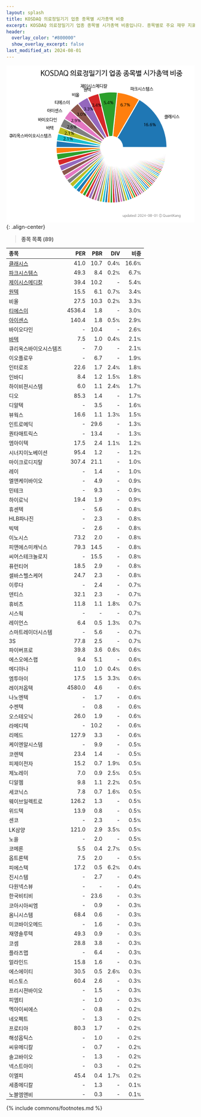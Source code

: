 ```yaml
---
layout: splash
title: KOSDAQ 의료정밀기기 업종 종목별 시가총액 비중
excerpt: KOSDAQ 의료정밀기기 업종 종목별 시가총액 비중입니다. 종목별로 주요 재무 지표를 함께 표시합니다.
header:
  overlay_color: "#800000"
  show_overlay_excerpt: false
last_modified_at: 2024-08-01
---
```



![KOSDAQ 의료정밀기기 업종 종목별 시가총액 비중](/stats/sector/images/kosdaq_업종_의료정밀기기_종목.png){: .align-center}


> **종목 목록 (89)**<a id="list"></a>

| **종목** | **PER** | **PBR** | **DIV** | **비중** |
| :------- | ------: | ------: | ------: | -------: |
| [클래시스](/214150/) | 41.0 | 10.7 | 0.4<small>%</small> | 16.6<small>%</small> |
| [파크시스템스](/140860/) | 49.3 | 8.4 | 0.2<small>%</small> | 6.7<small>%</small> |
| [제이시스메디칼](/287410/) | 39.4 | 10.2 | - | 5.4<small>%</small> |
| [원텍](/336570/) | 15.5 | 6.1 | 0.7<small>%</small> | 3.4<small>%</small> |
| 비올 | 27.5 | 10.3 | 0.2<small>%</small> | 3.3<small>%</small> |
| [티에스이](/131290/) | 4536.4 | 1.8 | - | 3.0<small>%</small> |
| [아이센스](/099190/) | 140.4 | 1.8 | 0.5<small>%</small> | 2.9<small>%</small> |
| 바이오다인 | - | 10.4 | - | 2.6<small>%</small> |
| [바텍](/043150/) | 7.5 | 1.0 | 0.4<small>%</small> | 2.1<small>%</small> |
| 큐리옥스바이오시스템즈 | - | 7.0 | - | 2.1<small>%</small> |
| 이오플로우 | - | 6.7 | - | 1.9<small>%</small> |
| 인터로조 | 22.6 | 1.7 | 2.4<small>%</small> | 1.8<small>%</small> |
| 인바디 | 8.4 | 1.2 | 1.5<small>%</small> | 1.8<small>%</small> |
| 하이비젼시스템 | 6.0 | 1.1 | 2.4<small>%</small> | 1.7<small>%</small> |
| 디오 | 85.3 | 1.4 | - | 1.7<small>%</small> |
| 디알텍 | - | 3.5 | - | 1.6<small>%</small> |
| 뷰웍스 | 16.6 | 1.1 | 1.3<small>%</small> | 1.5<small>%</small> |
| 인트로메딕 | - | 29.6 | - | 1.3<small>%</small> |
| 퀀타매트릭스 | - | 13.4 | - | 1.3<small>%</small> |
| 엠아이텍 | 17.5 | 2.4 | 1.1<small>%</small> | 1.2<small>%</small> |
| 시너지이노베이션 | 95.4 | 1.2 | - | 1.2<small>%</small> |
| 마이크로디지탈 | 307.4 | 21.1 | - | 1.0<small>%</small> |
| 레이 | - | 1.4 | - | 1.0<small>%</small> |
| 엘앤케이바이오 | - | 4.9 | - | 0.9<small>%</small> |
| 민테크 | - | 9.3 | - | 0.9<small>%</small> |
| 하이로닉 | 19.4 | 1.9 | - | 0.9<small>%</small> |
| 휴센텍 | - | 5.6 | - | 0.8<small>%</small> |
| HLB파나진 | - | 2.3 | - | 0.8<small>%</small> |
| 빅텍 | - | 2.6 | - | 0.8<small>%</small> |
| 이노시스 | 73.2 | 2.0 | - | 0.8<small>%</small> |
| 피앤에스미캐닉스 | 79.3 | 14.5 | - | 0.8<small>%</small> |
| 씨어스테크놀로지 | - | 15.5 | - | 0.8<small>%</small> |
| 퓨런티어 | 18.5 | 2.9 | - | 0.8<small>%</small> |
| 셀바스헬스케어 | 24.7 | 2.3 | - | 0.8<small>%</small> |
| 이루다 | - | 2.4 | - | 0.7<small>%</small> |
| 덴티스 | 32.1 | 2.3 | - | 0.7<small>%</small> |
| 휴비츠 | 11.8 | 1.1 | 1.8<small>%</small> | 0.7<small>%</small> |
| 시스웍 | - | - | - | 0.7<small>%</small> |
| 레이언스 | 6.4 | 0.5 | 1.3<small>%</small> | 0.7<small>%</small> |
| 스마트레이더시스템 | - | 5.6 | - | 0.7<small>%</small> |
| 3S | 77.8 | 2.5 | - | 0.7<small>%</small> |
| 파이버프로 | 39.8 | 3.6 | 0.6<small>%</small> | 0.6<small>%</small> |
| 에스오에스랩 | 9.4 | 5.1 | - | 0.6<small>%</small> |
| 메디아나 | 11.0 | 1.0 | 0.4<small>%</small> | 0.6<small>%</small> |
| 엠투아이 | 17.5 | 1.5 | 3.3<small>%</small> | 0.6<small>%</small> |
| 레이저옵텍 | 4580.0 | 4.6 | - | 0.6<small>%</small> |
| 나노엔텍 | - | 1.7 | - | 0.6<small>%</small> |
| 수젠텍 | - | 0.8 | - | 0.6<small>%</small> |
| 오스테오닉 | 26.0 | 1.9 | - | 0.6<small>%</small> |
| 라메디텍 | - | 10.2 | - | 0.6<small>%</small> |
| 리메드 | 127.9 | 3.3 | - | 0.6<small>%</small> |
| 케이엔알시스템 | - | 9.9 | - | 0.5<small>%</small> |
| 코렌텍 | 23.4 | 1.4 | - | 0.5<small>%</small> |
| 피제이전자 | 15.2 | 0.7 | 1.9<small>%</small> | 0.5<small>%</small> |
| 제노레이 | 7.0 | 0.9 | 2.5<small>%</small> | 0.5<small>%</small> |
| 디알젬 | 9.8 | 1.1 | 2.2<small>%</small> | 0.5<small>%</small> |
| 세코닉스 | 7.8 | 0.7 | 1.6<small>%</small> | 0.5<small>%</small> |
| 웨이브일렉트로 | 126.2 | 1.3 | - | 0.5<small>%</small> |
| 위드텍 | 13.9 | 0.8 | - | 0.5<small>%</small> |
| 센코 | - | 2.3 | - | 0.5<small>%</small> |
| LK삼양 | 121.0 | 2.9 | 3.5<small>%</small> | 0.5<small>%</small> |
| 노을 | - | 2.0 | - | 0.5<small>%</small> |
| 코메론 | 5.5 | 0.4 | 2.7<small>%</small> | 0.5<small>%</small> |
| 옵트론텍 | 7.5 | 2.0 | - | 0.5<small>%</small> |
| 피에스텍 | 17.2 | 0.5 | 6.2<small>%</small> | 0.4<small>%</small> |
| 진시스템 | - | 2.7 | - | 0.4<small>%</small> |
| 다원넥스뷰 | - | - | - | 0.4<small>%</small> |
| 한국비티비 | - | 23.6 | - | 0.3<small>%</small> |
| 코아시아씨엠 | - | 0.9 | - | 0.3<small>%</small> |
| 옴니시스템 | 68.4 | 0.6 | - | 0.3<small>%</small> |
| 미코바이오메드 | - | 1.6 | - | 0.3<small>%</small> |
| 재영솔루텍 | 49.3 | 0.9 | - | 0.3<small>%</small> |
| 코셈 | 28.8 | 3.8 | - | 0.3<small>%</small> |
| 플라즈맵 | - | 6.4 | - | 0.3<small>%</small> |
| 얼라인드 | 15.8 | 1.6 | - | 0.3<small>%</small> |
| 에스에이티 | 30.5 | 0.5 | 2.6<small>%</small> | 0.3<small>%</small> |
| 비스토스 | 60.4 | 2.6 | - | 0.3<small>%</small> |
| 프리시젼바이오 | - | 1.5 | - | 0.3<small>%</small> |
| 피엠티 | - | 1.0 | - | 0.3<small>%</small> |
| 멕아이씨에스 | - | 0.8 | - | 0.2<small>%</small> |
| 네오펙트 | - | 1.3 | - | 0.2<small>%</small> |
| 프로티아 | 80.3 | 1.7 | - | 0.2<small>%</small> |
| 해성옵틱스 | - | 1.0 | - | 0.2<small>%</small> |
| 씨유메디칼 | - | 0.7 | - | 0.2<small>%</small> |
| 솔고바이오 | - | 1.3 | - | 0.2<small>%</small> |
| 넥스트아이 | - | 0.3 | - | 0.2<small>%</small> |
| 이엘피 | 45.4 | 0.4 | 1.7<small>%</small> | 0.2<small>%</small> |
| 세종메디칼 | - | 1.3 | - | 0.1<small>%</small> |
| 노블엠앤비 | - | 0.3 | - | 0.1<small>%</small> |

{% include commons/footnotes.md %}